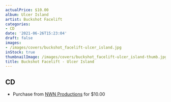 ```yaml
---
actualPrice: $10.00
album: Ulcer Island
artist: Buckshot Facelift
categories:
- CD
date: '2021-06-26T15:23:04'
draft: false
images:
- /images/covers/buckshot_facelift-ulcer_island.jpg
inStock: true
thumbnailImage: /images/covers/buckshot_facelift-ulcer_island-thumb.jpg
title: Buckshot Facelift - Ulcer Island
---
```


## CD
* Purchase from [NWN Productions](http://shop.nwnprod.com/index.php?route=product/product&path=93&product_id=6048&sort=pd.name&order=ASC) for $10.00
